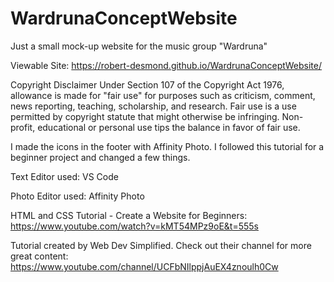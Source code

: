 # WardrunaConceptWebsite
Just a small mock-up website for the music group "Wardruna"

Viewable Site: https://robert-desmond.github.io/WardrunaConceptWebsite/

Copyright Disclaimer Under Section 107 of the Copyright Act 1976, allowance is made for "fair use" for purposes such as criticism, comment, news reporting, teaching, scholarship, and research. Fair use is a use permitted by copyright statute that might otherwise be infringing. Non-profit, educational or personal use tips the balance in favor of fair use.

I made the icons in the footer with Affinity Photo. I followed this tutorial for a beginner project and changed a few things.

Text Editor used: VS Code

Photo Editor used: Affinity Photo

HTML and CSS Tutorial - Create a Website for Beginners: 
https://www.youtube.com/watch?v=kMT54MPz9oE&t=555s

Tutorial created by Web Dev Simplified. Check out their channel for more great content: 
https://www.youtube.com/channel/UCFbNIlppjAuEX4znoulh0Cw
  
